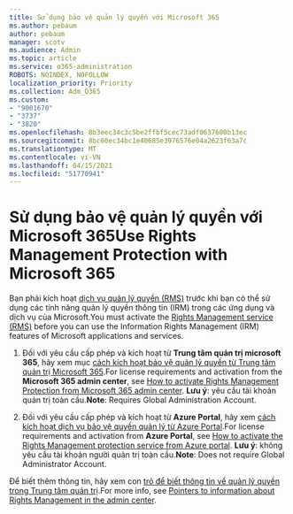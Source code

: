 ```yaml
---
title: Sử dụng bảo vệ quản lý quyền với Microsoft 365
ms.author: pebaum
author: pebaum
manager: scotv
ms.audience: Admin
ms.topic: article
ms.service: o365-administration
ROBOTS: NOINDEX, NOFOLLOW
localization_priority: Priority
ms.collection: Adm_O365
ms.custom:
- "9001670"
- "3737"
- "3820"
ms.openlocfilehash: 8b3eec34c3c5be2ffbf5cec73adf0637600b13ec
ms.sourcegitcommit: 8bc60ec34bc1e40685e3976576e04a2623f63a7c
ms.translationtype: MT
ms.contentlocale: vi-VN
ms.lasthandoff: 04/15/2021
ms.locfileid: "51770941"
---
```

# <a name="use-rights-management-protection-with-microsoft-365"></a><span data-ttu-id="75a1d-102">Sử dụng bảo vệ quản lý quyền với Microsoft 365</span><span class="sxs-lookup"><span data-stu-id="75a1d-102">Use Rights Management Protection with Microsoft 365</span></span>

<span data-ttu-id="75a1d-103">Bạn phải kích hoạt [dịch vụ quản lý quyền (RMS)](https://docs.microsoft.com/azure/information-protection/what-is-azure-rms) trước khi bạn có thể sử dụng các tính năng quản lý quyền thông tin (IRM) trong các ứng dụng và dịch vụ của Microsoft.</span><span class="sxs-lookup"><span data-stu-id="75a1d-103">You must activate the [Rights Management service (RMS)](https://docs.microsoft.com/azure/information-protection/what-is-azure-rms) before you can use the Information Rights Management (IRM) features of Microsoft applications and services.</span></span>

1. <span data-ttu-id="75a1d-104">Đối với yêu cầu cấp phép và kích hoạt từ **Trung tâm quản trị microsoft 365**, hãy xem mục [cách kích hoạt bảo vệ quản lý quyền từ Trung tâm quản trị Microsoft 365](https://docs.microsoft.com/azure/information-protection/activate-office365).</span><span class="sxs-lookup"><span data-stu-id="75a1d-104">For license requirements and activation from the **Microsoft 365 admin center**, see [How to activate Rights Management Protection from Microsoft 365 admin center](https://docs.microsoft.com/azure/information-protection/activate-office365).</span></span> <span data-ttu-id="75a1d-105">**Lưu ý**: yêu cầu tài khoản quản trị toàn cầu.</span><span class="sxs-lookup"><span data-stu-id="75a1d-105">**Note**: Requires Global Administration Account.</span></span>

2. <span data-ttu-id="75a1d-106">Đối với yêu cầu cấp phép và kích hoạt từ **Azure Portal**, hãy xem [cách kích hoạt dịch vụ bảo vệ quyền quản lý từ Azure Portal](https://docs.microsoft.com/azure/information-protection/activate-azure).</span><span class="sxs-lookup"><span data-stu-id="75a1d-106">For license requirements and activation from **Azure Portal**, see [How to activate the Rights Management protection service from Azure portal](https://docs.microsoft.com/azure/information-protection/activate-azure).</span></span> <span data-ttu-id="75a1d-107">**Lưu ý**: không yêu cầu tài khoản người quản trị toàn cầu.</span><span class="sxs-lookup"><span data-stu-id="75a1d-107">**Note**: Does not require Global Administrator Account.</span></span>

<span data-ttu-id="75a1d-108">Để biết thêm thông tin, hãy xem con [trỏ để biết thông tin về quản lý quyền trong Trung tâm quản trị](https://docs.microsoft.com/office365/enterprise/activate-rms-in-office-365).</span><span class="sxs-lookup"><span data-stu-id="75a1d-108">For more info, see [Pointers to information about Rights Management in the admin center](https://docs.microsoft.com/office365/enterprise/activate-rms-in-office-365).</span></span>
